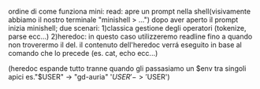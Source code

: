 ordine di come funziona mini:
read: apre un prompt nella shell(visivamente abbiamo il nostro terminale "minishell > ...")
    dopo aver aperto il prompt inizia minishell; due scenari:
    1)classica gestione degli operatori (tokenize, parse ecc...)
    2)heredoc: in questo caso utilizzeremo readline fino a quando non troverermo il del. il contenuto dell'heredoc verrá eseguito in base al comando che lo precede (es. cat, echo ecc...)

(heredoc espande tutto tranne quando gli passasiamo un $env tra singoli apici es."$USER" -> "gd-auria" '$USER'-> '$USER')
